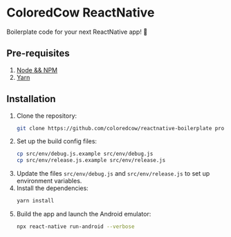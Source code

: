 # ColoredCow ReactNative
Boilerplate code for your next ReactNative app! :rocket:

## Pre-requisites
1. [Node && NPM](https://docs.npmjs.com/downloading-and-installing-node-js-and-npm)
2. [Yarn](https://classic.yarnpkg.com/lang/en/docs/install/#mac-stable)

## Installation
1. Clone the repository:
   ```sh
   git clone https://github.com/coloredcow/reactnative-boilerplate project-name
   ```
2. Set up the build config files:
    ```sh
    cp src/env/debug.js.example src/env/debug.js
    cp src/env/release.js.example src/env/release.js
    ```
3. Update the files `src/env/debug.js` and `src/env/release.js` to set up environment variables.
4. Install the dependencies:
    ```sh
    yarn install
    ```
5. Build the app and launch the Android emulator:
    ```sh
    npx react-native run-android --verbose
    ```
